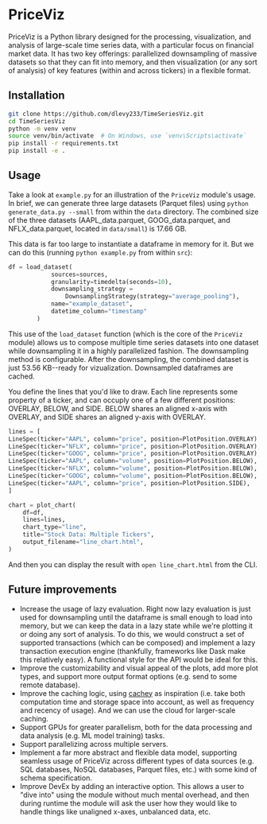 # PriceViz

PriceViz is a Python library designed for the processing, visualization, and analysis of large-scale time series data, with a particular focus on financial market data. It has two key offerings: parallelized downsampling of massive datasets so that they can fit into memory, and then visualization (or any sort of analysis) of key features (within and across tickers) in a flexible format.

## Installation

```bash
git clone https://github.com/dlevy233/TimeSeriesViz.git
cd TimeSeriesViz
python -m venv venv
source venv/bin/activate  # On Windows, use `venv\Scripts\activate`
pip install -r requirements.txt
pip install -e .
```

## Usage

Take a look at `example.py` for an illustration of the `PriceViz` module's usage. In brief, we can generate three large datasets (Parquet files) using `python generate_data.py --small` from within the `data` directory. The combined size of the three datasets (AAPL_data.parquet, GOOG_data.parquet, and NFLX_data.parquet, located in `data/small`) is 17.66 GB.

This data is far too large to instantiate a dataframe in memory for it. But we can do this (running `python example.py` from within `src`):

```python
df = load_dataset(
            sources=sources,
            granularity=timedelta(seconds=10),
            downsampling_strategy =
                DownsamplingStrategy(strategy="average_pooling"),
            name="example_dataset",
            datetime_column="timestamp"
        )
```

This use of the `load_dataset` function (which is the core of the `PriceViz` module) allows us to compose multiple time series datasets into one dataset while downsampling it in a highly parallelized fashion. The downsampling method is configurable. After the downsampling, the combined dataset is just 53.56 KB--ready for vizualization. Downsampled dataframes are cached.

You define the lines that you'd like to draw. Each line represents some property of a ticker, and can occuply one of a few different positions: OVERLAY, BELOW, and SIDE. BELOW shares an aligned x-axis with OVERLAY, and SIDE shares an aligned y-axis with OVERLAY.

```python
lines = [
LineSpec(ticker="AAPL", column="price", position=PlotPosition.OVERLAY),
LineSpec(ticker="NFLX", column="price", position=PlotPosition.OVERLAY),
LineSpec(ticker="GOOG", column="price", position=PlotPosition.OVERLAY),
LineSpec(ticker="AAPL", column="volume", position=PlotPosition.BELOW),
LineSpec(ticker="NFLX", column="volume", position=PlotPosition.BELOW),
LineSpec(ticker="GOOG", column="volume", position=PlotPosition.BELOW),
LineSpec(ticker="AAPL", column="price", position=PlotPosition.SIDE),
]

chart = plot_chart(
    df=df,
    lines=lines,
    chart_type="line",
    title="Stock Data: Multiple Tickers",
    output_filename="line_chart.html",
)
```
And then you can display the result with `open line_chart.html` from the CLI.

## Future improvements

- Increase the usage of lazy evaluation. Right now lazy evaluation is just used for downsampling until the dataframe is small enough to load into memory, but we can keep the data in a lazy state while we're plotting it or doing any sort of analysis. To do this, we would construct a set of supported transactions (which can be composed) and implement a lazy transaction execution engine (thankfully, frameworks like Dask make this relatively easy). A functional style for the API would be ideal for this.
- Improve the customizability and visual appeal of the plots, add more plot types, and support more output format options (e.g. send to some remote database).
- Improve the caching logic, using [cachey](https://github.com/dask/cachey) as inspiration (i.e. take both computation time and storage space into account, as well as frequency and recency of usage). And we can use the cloud for larger-scale caching.
- Support GPUs for greater parallelism, both for the data processing and data analysis (e.g. ML model training) tasks.
- Support parallelizing across multiple servers.
- Implement a far more abstract and flexible data model, supporting seamless usage of PriceViz across different types of data sources (e.g. SQL databases, NoSQL databases, Parquet files, etc.) with some kind of schema specification.
- Improve DevEx by adding an interactive option. This allows a user to "dive into" using the module without much mental overhead, and then during runtime the module will ask the user how they would like to handle things like unaligned x-axes, unbalanced data, etc.
